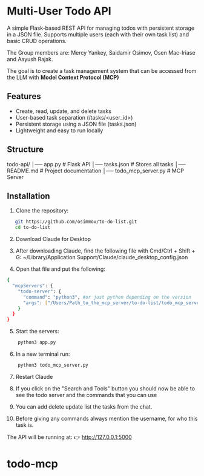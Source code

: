 # Multi-User Todo API

A simple Flask-based REST API for managing todos with persistent storage in a JSON file.
Supports multiple users (each with their own task list) and basic CRUD operations.

The Group members are: Mercy Yankey, Saidamir Osimov, Osen Mac-Iriase and Aayush Rajak.

The goal is to create a task management system that can be accessed from the LLM with **Model Context Protocol (MCP)**


## Features
- Create, read, update, and delete tasks
- User-based task separation (/tasks/<user_id>)
- Persistent storage using a JSON file (tasks.json)
- Lightweight and easy to run locally

## Structure
todo-api/
│── app.py              # Flask API
│── tasks.json          # Stores all tasks 
│── README.md           # Project documentation
│── todo_mcp_server.py  # MCP Server 


## Installation
1. Clone the repository:
```bash
   git https://github.com/osimmov/to-do-list.git
   cd to-do-list
```
2. Download Claude for Desktop

3. After downloading Claude, find the following file with Cmd/Ctrl + Shift + G:
~/Library/Application Support/Claude/claude_desktop_config.json

4. Open that file and put the following:
```bash
{
  "mcpServers": {
    "todo-server": {
      "command": "python3", #or just python depending on the version
      "args": ["/Users/Path_to_the_mcp_server/to-do-list/todo_mcp_server.py"] #Put the absolute path to your todo_mcp_server.py file
    }
  }
}
```
5. Start the servers:
```bash
    python3 app.py
```
6. In a new terminal run:
```bash
    python3 todo_mcp_server.py
```
7. Restart Claude

8. If you click on the "Search and Tools" button you should now be able to see the todo server and the commands that you can use

9. You can add delete update list the tasks from the chat.

10. Before giving any commands always mention the username, for who this task is.

The API will be running at:
👉 http://127.0.0.1:5000


# todo-mcp
